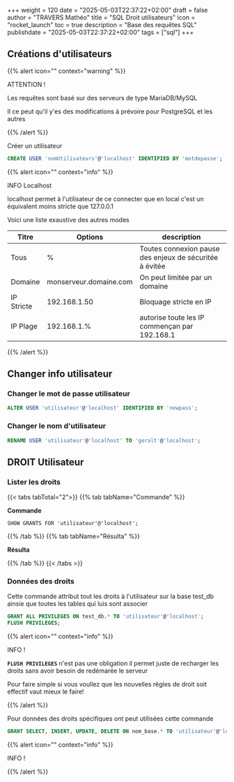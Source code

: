 +++
weight = 120
date = "2025-05-03T22:37:22+02:00"
draft = false
author = "TRAVERS Mathéo"
title = "SQL Droit utilisateurs"
icon = "rocket_launch"
toc = true
description = "Base des requêtes SQL"
publishdate = "2025-05-03T22:37:22+02:00"
tags = ["sql"]
+++

## Créations d'utilisateurs


{{% alert icon="" context="warning" %}}

ATTENTION ! 

Les requêtes sont basé sur des serveurs de type MariaDB/MySQL

Il ce peut qu'il y'es des modifications à prévoire pour PostgreSQL et les autres

{{% /alert %}}

Créer un utilisateur
```sql
CREATE USER 'nomUtilisateurs'@'localhost' IDENTIFIED BY 'motdepasse';
```

{{% alert icon="" context="info" %}}

INFO Localhost

localhost permet à l'utilisateur de ce connecter que en local c'est un équivalent moins stricte que 127.0.0.1

Voici une liste exaustive des autres modes

| Titre    | Options                | description |
|----------|------------------------|--------------------------------------------------------|
|Tous      | %                      | Toutes connexion pause des enjeux de sécuritée à évitée |
| Domaine  | monserveur.domaine.com | On peut limitée par un domaine |
|IP Stricte| 192.168.1.50           | Bloquage stricte en IP |
| IP Plage |192.168.1.%             | autorise toute les IP commençan par 192.168.1 |

{{% /alert %}}

## Changer info utilisateur

### Changer le mot de passe utilisateur

```sql
ALTER USER 'utilisateur'@'localhost' IDENTIFIED BY 'newpass';
```


### Changer le nom d'utilisateur

```sql
RENAME USER 'utilisateur'@'localhost' TO 'geralt'@'localhost';
```


## DROIT Utilisateur

### Lister les droits

{{< tabs tabTotal="2">}}
{{% tab tabName="Commande" %}}

**Commande**

```
SHOW GRANTS FOR 'utilisateur'@'localhost';
```

{{% /tab %}}
{{% tab tabName="Résulta" %}}

**Résulta**



{{% /tab %}}
{{< /tabs >}}


### Données des droits
Cette commande attribut tout les droits à l'utilisateur sur la base test_db ainsie que toutes les tables qui luis sont associer

```sql
GRANT ALL PRIVILEGES ON test_db.* TO 'utilisateur'@'localhost';
FLUSH PRIVILEGES;
```

{{% alert icon="" context="info" %}}

INFO ! 

**`FLUSH PRIVILEGES`** n'est pas une obligation il permet juste de recharger les droits sans avoir besoin de redémarée le serveur

Pour faire simple si vous voullez que les nouvelles rêgles de droit soit effectif vaut mieux le faire!


{{% /alert %}}


Pour données des droits spécifiques ont peut utilisées cette commande 

```sql
GRANT SELECT, INSERT, UPDATE, DELETE ON nom_base.* TO 'utilisateur'@'localhost';
```

{{% alert icon="" context="info" %}}

INFO ! 




{{% /alert %}}
